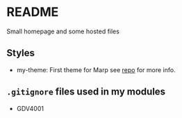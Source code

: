# README
Small homepage and some hosted files

## Styles
* my-theme: First theme for Marp see [repo](https://github.com/smu-sc-gj/marpstyle) for more info. 


## ```.gitignore``` files used in my modules 

* GDV4001
